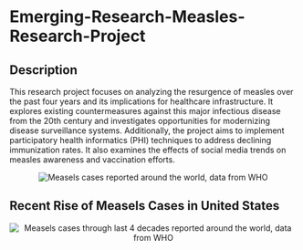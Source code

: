 # Emerging-Research-Measles-Research-Project
## Description
This research project focuses on analyzing the resurgence of measles over the past four years and its implications for healthcare infrastructure. It explores existing countermeasures against this major infectious disease from the 20th century and investigates opportunities for modernizing disease surveillance systems. Additionally, the project aims to implement participatory health informatics (PHI) techniques to address declining immunization rates. It also examines the effects of social media trends on measles awareness and vaccination efforts.
<p align = "center">
  <img src = "https://github.com/harithaaji/Emerging-Research-Measles-Research-Project/blob/main/Cases.png?raw=true" alt="Measels cases reported around the world, data from WHO"/>
</p>

## Recent Rise of Measels Cases in United States
<p align = "center">
  <img src ="https://github.com/harithaaji/Emerging-Research-Measles-Research-Project/blob/main/chart.png?raw=true" alt="Measels cases through last 4 decades reported around the world, data from WHO"/>
</p>

##

